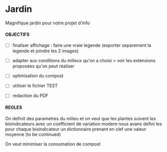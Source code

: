 # Jardin
Magnifique jardin pour notre projet d'info

#### OBJECTIFS
- [ ] finaliser affichage : faire une vraie legende (exporter separement la legende et joindre les 2 images)

- [ ] adapter aux conditions du milieux qu'on a choisi > voir les extensions proposées qu'on peut réaliser 

- [ ] optimisation du compost

- [ ] utiliser le fichier TEST

- [ ] redaction du PDF


#### REGLES

On definit des parametres du milieu
et on veut que les plantes suivent les bioindicateurs 
avec un coefficient de variation modere
nous avans defini les pour chaque bioindicateur un dictionnaire
prenant en clef  une valeur moyenne (to be continued)


On veut minimiser la consomation de compost
